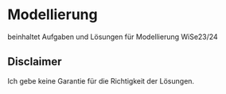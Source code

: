 # Modellierung
beinhaltet Aufgaben und Lösungen für Modellierung WiSe23/24

## Disclaimer
Ich gebe keine Garantie für die Richtigkeit der Lösungen.
